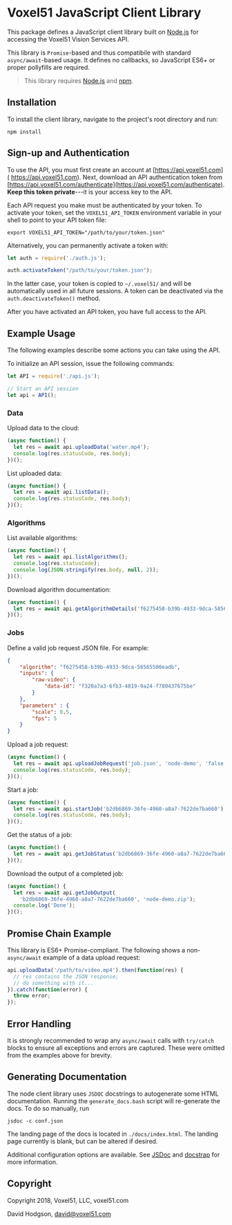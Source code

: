 # Voxel51 JavaScript Client Library

This package defines a JavaScript client library built on
[Node.js](https://nodejs.org/en) for accessing the Voxel51 Vision Services API.

This library is `Promise`-based and thus compatibile with standard
`async/await`-based usage. It defines no callbacks, so JavaScript ES6+ or
proper pollyfills are required.

> This library requires [Node.js](https://nodejs.org/en) and
> [npm](https://www.npmjs.com).


## Installation

To install the client library, navigate to the project's root directory and
run:

```shell
npm install
```


## Sign-up and Authentication

To use the API, you must first create an account at [https://api.voxel51.com](
https://api.voxel51.com). Next, download an API authentication token from
[https://api.voxel51.com/authenticate](https://api.voxel51.com/authenticate).
**Keep this token private**---it is your access key to the API.

Each API request you make must be authenticated by your token. To activate your
token, set the `VOXEL51_API_TOKEN` environment variable in your shell to point
to your API token file:

```shell
export VOXEL51_API_TOKEN="/path/to/your/token.json"
```

Alternatively, you can permanently activate a token with:

```js
let auth = require('./auth.js');

auth.activateToken("/path/to/your/token.json");
```

In the latter case, your token is copied to `~/.voxel51/` and will be
automatically used in all future sessions. A token can be deactivated via the
`auth.deactivateToken()` method.

After you have activated an API token, you have full access to the API.


## Example Usage

The following examples describe some actions you can take using the API.

To initialize an API session, issue the following commands:
```js
let API = require('./api.js');

// Start an API session
let api = API();
```

### Data

Upload data to the cloud:
```js
(async function() {
  let res = await api.uploadData('water.mp4');
  console.log(res.statusCode, res.body);
})();
```

List uploaded data:
```js
(async function() {
  let res = await api.listData();
  console.log(res.statusCode, res.body);
})();
```

### Algorithms

List available algorithms:
```js
(async function() {
  let res = await api.listAlgorithms();
  console.log(res.statusCode);
  console.log(JSON.stringify(res.body, null, 2));
})();
```

Download algorithm documentation:
```js
(async function() {
  let res = await api.getAlgorithmDetails('f6275458-b39b-4933-9dca-58565500eadb');
})();
```

### Jobs

Define a valid job request JSON file. For example:
```json
{
    "algorithm": "f6275458-b39b-4933-9dca-58565500eadb",
    "inputs": {
        "raw-video": {
            "data-id": "f320a7a3-6fb3-4819-9a24-f780437675be"
        }
    },
    "parameters" : {
        "scale": 0.5,
        "fps": 5
    }
}
```

Upload a job request:
```js
(async function() {
  let res = await api.uploadJobRequest('job.json', 'node-demo', 'false');
  console.log(res.statusCode, res.body);
})();
```

Start a job:
```js
(async function() {
  let res = await api.startJob('b2db6869-36fe-4960-a8a7-7622de7ba660');
  console.log(res.statusCode, res.body);
})();
```

Get the status of a job:
```js
(async function() {
  let res = await api.getJobStatus('b2db6869-36fe-4960-a8a7-7622de7ba660');
})();
```

Download the output of a completed job:
```js
(async function() {
  let res = await api.getJobOutput(
    'b2db6869-36fe-4960-a8a7-7622de7ba660', 'node-demo.zip');
  console.log('Done');
})();
```


## Promise Chain Example

This library is ES6+ Promise-compliant. The following shows a non-`async/await`
example of a data upload request:
```js
api.uploadData('/path/to/video.mp4').then(function(res) {
  // res contains the JSON response;
  // do something with it...
}).catch(function(error) {
  throw error;
});
```


## Error Handling

It is strongly recommended to wrap any `async/await` calls with `try/catch`
blocks to ensure all exceptions and errors are captured. These were omitted
from the examples above for brevity.

## Generating Documentation

The node client library uses `JSDOC` docstrings to autogenerate some HTML
documentation. Running the `generate_docs.bash` script will re-generate the
docs. To do so manually, run

```shell
jsdoc -c conf.json
```

The landing page of the docs is located in `./docs/index.html`. The landing
page currently is blank, but can be altered if desired.

Additional configuration options are available. See
[JSDoc](https://github.com/jsdoc3/jsdoc) and
[docstrap](https://github.com/docstrap/docstrap) for more information.


## Copyright

Copyright 2018, Voxel51, LLC,
voxel51.com

David Hodgson,
david@voxel51.com
